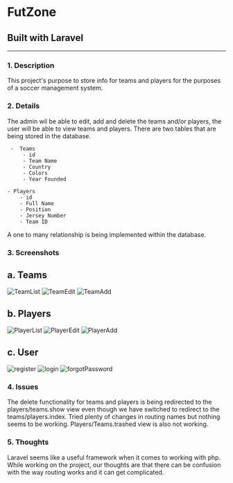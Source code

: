 # FutZone
## Built with Laravel
---------------------
### 1. Description
This project's purpose to store info for teams and players for the purposes of a soccer management system.

### 2. Details
 The admin wil be able to edit, add and delete the teams and/or players, the user will be able to view teams and players.
 There are two tables that are being stored in the database.
 
     -  Teams
         - id
         - Team Name
         - Country
         - Colors
         - Year Founded
         
    - Players
        - id
        - Full Name
        - Position
        - Jersey Number
        - Team ID
        
A one to many relationship is being implemented within the database.

### 3. Screenshots
a. Teams
-----------------------------------------
![TeamList](https://github.com/user-attachments/assets/806f1d25-79ea-413c-bbdd-7053d3d1d9eb)
![TeamEdit](https://github.com/user-attachments/assets/b8757c89-bf4a-4c4d-ac93-0989c9a9aa9b)
![TeamAdd](https://github.com/user-attachments/assets/50cddfa5-3b60-45af-a7d6-8ad2d57c30ac)


b. Players
----------------------------------------
![PlayerList](https://github.com/user-attachments/assets/a8d3be43-d893-45e6-bdbc-009ed343dbfc)
![PlayerEdit](https://github.com/user-attachments/assets/531a14ec-2cc5-40e7-a47d-1a05e0dae8a9)
![PlayerAdd](https://github.com/user-attachments/assets/20c3e56c-4c21-4204-8c15-d920486aa6a7)

c. User
---------------------------
![register](https://github.com/user-attachments/assets/488d5248-3696-4ba7-b1b0-43499d8ef587)
![login](https://github.com/user-attachments/assets/fbbed181-c49b-4dc5-829e-a5bdd90c8b7a)
![forgotPassword](https://github.com/user-attachments/assets/c8147508-7a30-4547-b24b-4ba52aeaec8b)

### 4. Issues
The delete functionality for teams and players is being redirected to the players/teams.show view even though we have switched to redirect to the teams/players.index. Tried plenty of changes in routing names but nothing seems to be working. Players/Teams.trashed view is also not working.

### 5. Thoughts
Laravel seems like a useful framework when it comes to working with php. While working on the project, our thoughts are that there can be confusion with the way routing works and it can get complicated. 

